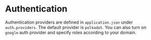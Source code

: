 # Authentication

Authentication providers are defined in `application.json` under `auth.providers`. The default provider is `polkadot`. You can also turn on `google` auth provider and specify roles according to your domain.
